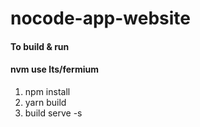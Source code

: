 # nocode-app-website
#### To build & run
#### nvm use lts/fermium
1. npm install
2. yarn build
3. build serve -s
